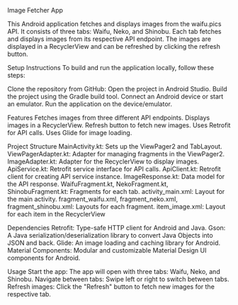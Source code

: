 Image Fetcher App

This Android application fetches and displays images from the waifu.pics API. It consists of three tabs: Waifu, Neko, and Shinobu. Each tab fetches and displays images from its respective API endpoint.
The images are displayed in a RecyclerView and can be refreshed by clicking the refresh button.


Setup Instructions
To build and run the application locally, follow these steps:

Clone the repository from GitHub:
Open the project in Android Studio.
Build the project using the Gradle build tool.
Connect an Android device or start an emulator.
Run the application on the device/emulator.



Features
Fetches images from three different API endpoints.
Displays images in a RecyclerView.
Refresh button to fetch new images.
Uses Retrofit for API calls.
Uses Glide for image loading.

Project Structure
MainActivity.kt: Sets up the ViewPager2 and TabLayout.
ViewPagerAdapter.kt: Adapter for managing fragments in the ViewPager2.
ImageAdapter.kt: Adapter for the RecyclerView to display images.
ApiService.kt: Retrofit service interface for API calls.
ApiClient.kt: Retrofit client for creating API service instance.
ImageResponse.kt: Data model for the API response.
WaifuFragment.kt, NekoFragment.kt, ShinobuFragment.kt: Fragments for each tab.
activity_main.xml: Layout for the main activity.
fragment_waifu.xml, fragment_neko.xml, fragment_shinobu.xml: Layouts for each fragment.
item_image.xml: Layout for each item in the RecyclerView

Dependencies
Retrofit: Type-safe HTTP client for Android and Java.
Gson: A Java serialization/deserialization library to convert Java Objects into JSON and back.
Glide: An image loading and caching library for Android.
Material Components: Modular and customizable Material Design UI components for Android.


Usage
Start the app: The app will open with three tabs: Waifu, Neko, and Shinobu.
Navigate between tabs: Swipe left or right to switch between tabs.
Refresh images: Click the "Refresh" button to fetch new images for the respective tab.


